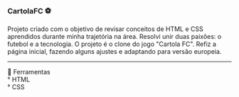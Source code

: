 <h3>CartolaFC ⚽</h3>

Projeto criado com o objetivo de revisar conceitos de HTML e CSS aprendidos durante minha trajetória na área. Resolvi unir duas paixões: o futebol e a tecnologia. O projeto é o clone do jogo "Cartola FC". Refiz a página inicial, fazendo alguns ajustes e adaptando para versão europeia.
<hr>
🚀 Ferramentas
<br>
° HTML
<br>
° CSS
